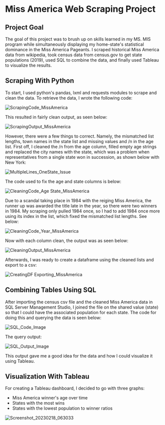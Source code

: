 # Miss America Web Scraping Project

## Project Goal

The goal of this project was to brush up on skills learned in my MS. MIS program while simultaneously displaying my home-state's statistical dominance in the Miss America Pageants. I scraped historical Miss America data from wikipedia, took census data from census.gov to get state populations (2019), used SQL to combine the data, and finally used Tableau to visualize the results. 



## Scraping With Python

To start, I used python's pandas, lxml and requests modules to scrape and clean the data. To retrieve the data, I wrote the following code:

![ScrapingCode_MissAmerica](https://user-images.githubusercontent.com/94634170/219900938-375f6912-b27b-44d0-9cbc-b9a6df59024f.png)

This resulted in fairly clean output, as seen below:

![ScrapingOutput_MissAmerica](https://user-images.githubusercontent.com/94634170/219900957-4aaf7c85-2aa1-4269-9d1b-0f38e62b069f.png)

However, there were a few things to correct. Namely, the mismatched list lengths, town names in the state list and missing values and /n in the age list. First off, I cleaned the /n from the age column, filled empty age strings and replaced the city names with the state, which was a problem when representatives from a single state won in succession, as shown below with New York:

![MultipleLines_OneState_Issue](https://user-images.githubusercontent.com/94634170/219901247-21c2d90f-d5f5-4348-ac26-eb1d80228dab.png)

The code used to fix the age and state columns is below:

![CleaningCode_Age State_MissAmerica](https://user-images.githubusercontent.com/94634170/219901250-4aa066a2-363f-4c8f-bd26-295a63a02f9e.png)

Due to a scandal taking place in 1984 with the reiging Miss America, the runner up was awarded the title late in the year, so there were two winners in 1984. My scraping only pulled 1984 once, so I had to add 1984 once more using its index in the list, which fixed the mismatched list lengths. See below: 

![CleaningCode_Year_MissAmerica](https://user-images.githubusercontent.com/94634170/219901686-1e5b7a0a-9d18-4bc8-a31d-6e96f6caa408.png)

Now with each column clean, the output was as seen below:

![CleaningOutput_MissAmerica](https://user-images.githubusercontent.com/94634170/219901956-42c7301b-047c-4600-bcd7-c12e1bd8406c.png)

Afterwards, I was ready to create a dataframe using the cleaned lists and export to a csv:

![CreatingDF Exporting_MissAmerica](https://user-images.githubusercontent.com/94634170/219901759-5b651397-f5c6-495d-a438-7aa29116b292.png)



## Combining Tables Using SQL

After importing the census csv file and the cleaned Miss America data in SQL Server Management Studio, I joined the file on the shared value (state) so that I could have the associated population for each state. The code for doing this and querying the data is seen below:

![SQL_Code_Image](https://user-images.githubusercontent.com/94634170/219902667-7f781731-1d77-4f6e-9c1c-817a6c35fd53.png)

The query output:

![SQL_Output_Image](https://user-images.githubusercontent.com/94634170/219902685-cca900b5-4754-45d0-b7f3-0d1ac4523830.png)

This output gave me a good idea for the data and how I could visualize it using Tableau.



## Visualization With Tableau

For creating a Tableau dashboard, I decided to go with three graphs:
* Miss America winner's age over time
* States with the most wins
* States with the lowest population to winner ratios

![Screenshot_20230218_063033](https://user-images.githubusercontent.com/94634170/219904074-79035533-d229-4b29-817d-b58246017bfb.png)







